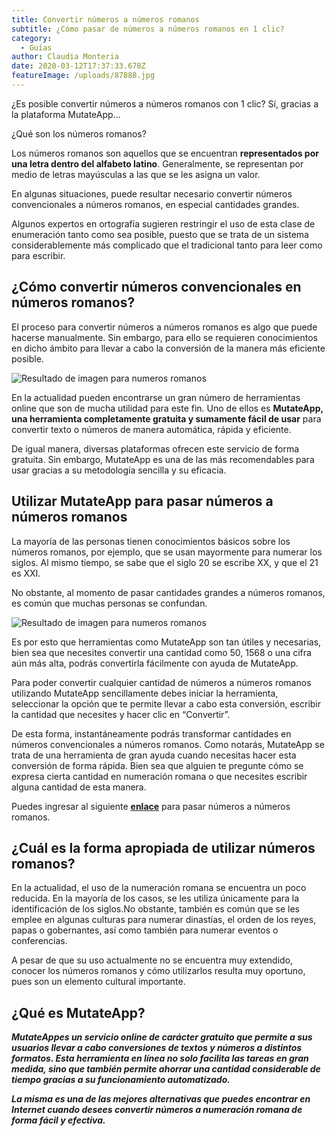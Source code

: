 ```yaml
---
title: Convertir números a números romanos
subtitle: ¿Cómo pasar de números a números romanos en 1 clic?
category:
  - Guías
author: Claudia Monteria
date: 2020-03-12T17:37:33.678Z
featureImage: /uploads/87888.jpg
---
```

¿Es posible convertir números a números romanos con 1 clic? Sí, gracias a la plataforma MutateApp...

¿Qué son los números romanos?

Los números romanos son aquellos que se encuentran **representados por una letra dentro del alfabeto latino**. Generalmente, se representan por medio de letras mayúsculas a las que se les asigna un valor.

En algunas situaciones, puede resultar necesario convertir números convencionales a números romanos, en especial cantidades grandes.

Algunos expertos en ortografía sugieren restringir el uso de esta clase de enumeración tanto como sea posible, puesto que se trata de un sistema considerablemente más complicado que el tradicional tanto para leer como para escribir.

## ¿Cómo convertir números convencionales en números romanos?

El proceso para convertir números a números romanos es algo que puede hacerse manualmente. Sin embargo, para ello se requieren conocimientos en dicho ámbito para llevar a cabo la conversión de la manera más eficiente posible.

![Resultado de imagen para numeros romanos](https://cdn.pixabay.com/photo/2015/04/24/19/21/clock-roman-numerals-738171_960_720.jpg)

En la actualidad pueden encontrarse un gran número de herramientas online que son de mucha utilidad para este fin. Uno de ellos es **MutateApp, una herramienta completamente gratuita y sumamente fácil de usar** para convertir texto o números de manera automática, rápida y eficiente.

De igual manera, diversas plataformas ofrecen este servicio de forma gratuita. Sin embargo, MutateApp es una de las más recomendables para usar gracias a su metodología sencilla y su eficacia.

## Utilizar MutateApp para pasar números a números romanos

La mayoría de las personas tienen conocimientos básicos sobre los números romanos, por ejemplo, que se usan mayormente para numerar los siglos. Al mismo tiempo, se sabe que el siglo 20 se escribe XX, y que el 21 es XXI.

No obstante, al momento de pasar cantidades grandes a números romanos, es común que muchas personas se confundan.

![Resultado de imagen para numeros romanos](https://cdn.pixabay.com/photo/2017/10/29/22/52/clock-face-2901026_960_720.png)

Es por esto que herramientas como MutateApp son tan útiles y necesarias, bien sea que necesites convertir una cantidad como 50, 1568 o una cifra aún más alta, podrás convertirla fácilmente con ayuda de MutateApp.

Para poder convertir cualquier cantidad de números a números romanos utilizando MutateApp sencillamente debes iniciar la herramienta, seleccionar la opción que te permite llevar a cabo esta conversión, escribir la cantidad que necesites y hacer clic en “Convertir”.

De esta forma, instantáneamente podrás transformar cantidades en números convencionales a números romanos. Como notarás, MutateApp se trata de una herramienta de gran ayuda cuando necesitas hacer esta conversión de forma rápida. Bien sea que alguien te pregunte cómo se expresa cierta cantidad en numeración romana o que necesites escribir alguna cantidad de esta manera.

Puedes ingresar al siguiente **[enlace](https://mutateapp.com/convertir-numeros-a-numeros-romanos)** para pasar números a números romanos.

## ¿Cuál es la forma apropiada de utilizar números romanos?

En la actualidad, el uso de la numeración romana se encuentra un poco reducida. En la mayoría de los casos, se les utiliza únicamente para la identificación de los siglos.No obstante, también es común que se les emplee en algunas culturas para numerar dinastías, el orden de los reyes, papas o gobernantes, así como también para numerar eventos o conferencias.

A pesar de que su uso actualmente no se encuentra muy extendido, conocer los números romanos y cómo utilizarlos resulta muy oportuno, pues son un elemento cultural importante.

## ¿Qué es MutateApp?

***MutateAppes un servicio online de carácter gratuito que permite a sus usuarios llevar a cabo conversiones de textos y números a distintos formatos. Esta herramienta en línea no solo facilita las tareas en gran medida, sino que también permite ahorrar una cantidad considerable de tiempo gracias a su funcionamiento automatizado.***

***La misma es una de las mejores alternativas que puedes encontrar en Internet cuando desees convertir números a numeración romana de forma fácil y efectiva.***